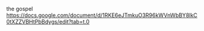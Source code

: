 the gospel  
https://docs.google.com/document/d/1RKE6eJTmkuO3R96kWVnWbBY8lkC0tXZZVBHtPbBdygs/edit?tab=t.0
